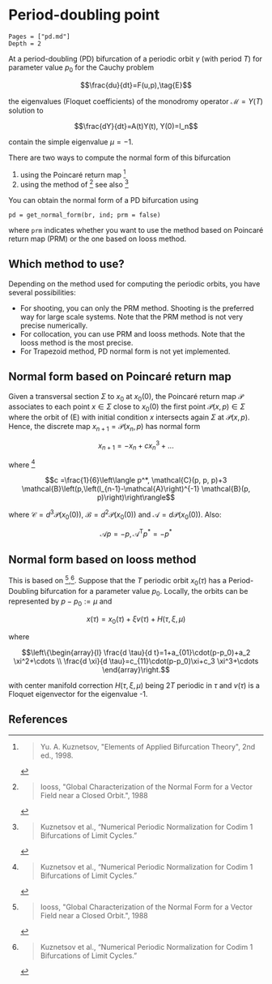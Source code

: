 # Period-doubling point

```@contents
Pages = ["pd.md"]
Depth = 2
```

At a period-doubling (PD) bifurcation of a periodic orbit $\gamma$ (with period $T$) for parameter value $p_0$ for the Cauchy problem 

$$\frac{du}{dt}=F(u,p),\tag{E}$$

the eigenvalues (Floquet coefficients) of the monodromy operator $\mathcal M=Y(T)$ solution to

$$\frac{dY}{dt}=A(t)Y(t), Y(0)=I_n$$

contain the simple eigenvalue $\mu=-1$.

There are two ways to compute the normal form of this bifurcation

1. using the Poincaré return map [^Kuznetsov]
2. using the method of [^Iooss] see also [^Kuz2]

You can obtain the normal form of a PD bifurcation using 

```
pd = get_normal_form(br, ind; prm = false)
```

where `prm` indicates whether you want to use the method based on Poincaré return map (PRM) or the one based on Iooss method.

## Which method to use?

Depending on the method used for computing the periodic orbits, you have several possibilities:

- For shooting, you can only the PRM method. Shooting is the preferred way for large scale systems. Note that the PRM method is not very precise numerically.
- For collocation, you can use PRM and Iooss methods. Note that the Iooss method is the most precise.
- For Trapezoid method, PD normal form is not yet implemented.


## Normal form based on Poincaré return map

Given a transversal section $\Sigma$ to $x_0$ at $x_0(0)$, the Poincaré return map $\mathcal P$ associates to each point $x\in\Sigma$ close to $x_0(0)$ the first point $\mathcal P(x,p)\in\Sigma$ where the orbit of (E) with initial condition $x$ intersects again $\Sigma$ at $\mathcal P(x,p)$. Hence, the discrete map $x_{n+1}=\mathcal P(x_n,p)$ has normal form

$$x_{n+1} = -x_n+cx_n^3+...$$

where [^Kuz2]

$$c =\frac{1}{6}\left\langle p^*, \mathcal{C}(p, p, p)+3 \mathcal{B}\left(p,\left(I_{n-1}-\mathcal{A}\right)^{-1} \mathcal{B}(p, p)\right)\right\rangle$$

where $\mathcal C=d^3\mathcal P(x_0(0))$, $\mathcal B = d^2\mathcal P(x_0(0))$ and $\mathcal A = d\mathcal P(x_0(0))$. Also:

$$\mathcal{A} p=-p, \mathcal{A}^{\mathrm{T}} p^*=-p^*$$

## Normal form based on Iooss method

This is based on [^Iooss],[^Kuz2]. Suppose that the $T$ periodic orbit $x_0(\tau)$ has a Period-Doubling bifurcation for a parameter value $p_0$.
Locally, the orbits can be represented by $p-p_0:=\mu$ and

$$x(\tau) = x_0(\tau)+\xi v(\tau)+H(\tau, \xi, \mu)$$

where 

$$\left\{\begin{array}{l}
\frac{d \tau}{d t}=1+a_{01}\cdot(p-p_0)+a_2 \xi^2+\cdots \\
\frac{d \xi}{d \tau}=c_{11}\cdot(p-p_0)\xi+c_3 \xi^3+\cdots
\end{array}\right.$$

with center manifold correction $H(\tau, \xi, \mu)$ being $2T$ periodic in $\tau$ and $v(\tau)$ is a Floquet eigenvector for the eigenvalue -1.


## References

[^Kuznetsov]: > Yu. A. Kuznetsov, "Elements of Applied Bifurcation Theory", 2nd ed., 1998.

[^Kuz2]: > Kuznetsov et al., “Numerical Periodic Normalization for Codim 1 Bifurcations of Limit Cycles.”

[^Iooss]: > Iooss, "Global Characterization of the Normal Form for a Vector Field near a Closed Orbit.", 1988